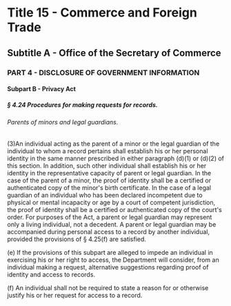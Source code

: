 
# Title 15 - Commerce and Foreign Trade
## Subtitle A - Office of the Secretary of Commerce
### PART 4 - DISCLOSURE OF GOVERNMENT INFORMATION
#### Subpart B - Privacy Act
##### § 4.24 Procedures for making requests for records.
###### Parents of minors and legal guardians.

(3)An individual acting as the parent of a minor or the legal guardian of the individual to whom a record pertains shall establish his or her personal identity in the same manner prescribed in either paragraph (d)(1) or (d)(2) of this section. In addition, such other individual shall establish his or her identity in the representative capacity of parent or legal guardian. In the case of the parent of a minor, the proof of identity shall be a certified or authenticated copy of the minor's birth certificate. In the case of a legal guardian of an individual who has been declared incompetent due to physical or mental incapacity or age by a court of competent jurisdiction, the proof of identity shall be a certified or authenticated copy of the court's order. For purposes of the Act, a parent or legal guardian may represent only a living individual, not a decedent. A parent or legal guardian may be accompanied during personal access to a record by another individual, provided the provisions of § 4.25(f) are satisfied.

(e) If the provisions of this subpart are alleged to impede an individual in exercising his or her right to access, the Department will consider, from an individual making a request, alternative suggestions regarding proof of identity and access to records.

(f) An individual shall not be required to state a reason for or otherwise justify his or her request for access to a record.
